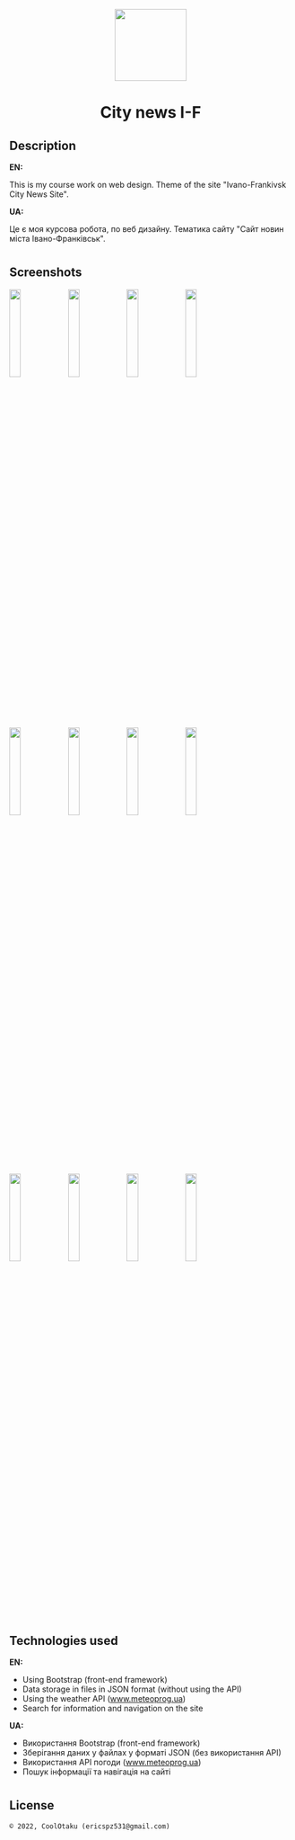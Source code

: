 <p align="center"><img width="128" height="128" src="assets/img/logo.png" /></p>
<h1 align="center">City news I-F</h1>

## Description
<b>EN:</b>

This is my course work on web design. Theme of the site "Ivano-Frankivsk City News Site".

<b>UA:</b>

Це є моя курсова робота, по веб дизайну. Тематика сайту "Сайт новин міста Івано-Франківськ".

#
## Screenshots
<p>
  <img src="screens/s1.png" height="20%"/>
  <img src="screens/s2.png" height="20%"/>
  <img src="screens/s3.png" height="20%"/>
  <img src="screens/s4.png" height="20%"/>
  <img src="screens/s5.png" height="20%"/>
  <img src="screens/s6.png" height="20%"/>
  <img src="screens/s7.png" height="20%"/>
  <img src="screens/s8.png" height="20%"/>
</p>
<p>
  <img src="screens/sm1.png" height="20%"/>
  <img src="screens/sm2.png" height="20%"/>
  <img src="screens/sm3.png" height="20%"/>
  <img src="screens/sm4.png" height="20%"/>
</p>

#
## Technologies used
<b>EN:</b>
- Using Bootstrap (front-end framework)
- Data storage in files in JSON format (without using the API)
- Using the weather API (www.meteoprog.ua)
- Search for information and navigation on the site

<b>UA:</b>
- Використання Bootstrap (front-end framework)
- Зберігання даних у файлах у форматі JSON (без використання API)
- Використання API погоди (www.meteoprog.ua)
- Пошук інформації та навігація на сайті
#
## License
```
© 2022, CoolOtaku (ericspz531@gmail.com)
```
